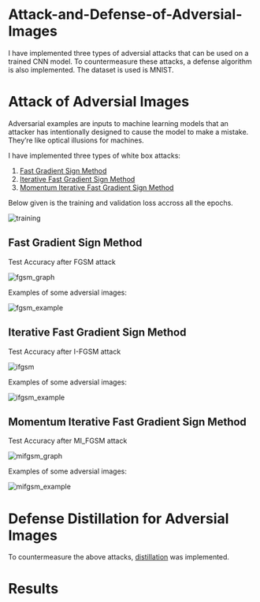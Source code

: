 # Attack-and-Defense-of-Adversial-Images
I have implemented three types of adversial attacks that can be used on a trained CNN model. To countermeasure these attacks, a defense algorithm is also implemented. The dataset is used is MNIST.

# Attack of Adversial Images

Adversarial examples are inputs to machine learning models that an attacker has intentionally designed to cause the model to make a mistake. They’re like optical illusions for machines.

I have implemented three types of white box attacks:

1. [Fast Gradient Sign Method](https://arxiv.org/abs/1412.6572)
2. [Iterative Fast Gradient Sign Method](https://arxiv.org/abs/1607.02533)
3. [Momentum Iterative Fast Gradient Sign Method](https://arxiv.org/abs/1710.06081)

Below given is the training and validation loss accross all the epochs.

![training](https://user-images.githubusercontent.com/63201896/126961865-2f891157-00a3-4ad0-85cf-27647235690f.png)

## Fast Gradient Sign Method

Test Accuracy after FGSM attack

![fgsm_graph](https://user-images.githubusercontent.com/63201896/126962188-4b0f9c4e-c556-4f42-a338-e037e6867b29.png)

Examples of some adversial images:

![fgsm_example](https://user-images.githubusercontent.com/63201896/126962298-9cb7be18-7caa-4458-81bb-eb055516b538.png)

## Iterative Fast Gradient Sign Method

Test Accuracy after I-FGSM attack

![ifgsm](https://user-images.githubusercontent.com/63201896/126962453-f9520943-a8f9-4428-b954-8b7e17a9f478.png)

Examples of some adversial images:

![ifgsm_example](https://user-images.githubusercontent.com/63201896/126962529-bf0e55a6-f0b0-4bb8-850e-b78b874dcbca.png)

## Momentum Iterative Fast Gradient Sign Method

Test Accuracy after MI_FGSM attack

![mifgsm_graph](https://user-images.githubusercontent.com/63201896/126962638-38158931-2140-4d8f-a106-d96987bcd5d8.png)

Examples of some adversial images:

![mifgsm_example](https://user-images.githubusercontent.com/63201896/126962737-271bcd75-6f66-466f-ad4e-1f573c032e36.png)

# Defense Distillation for Adversial Images

To countermeasure the above attacks, [distillation](https://arxiv.org/abs/1511.04508) was implemented.

# Results
